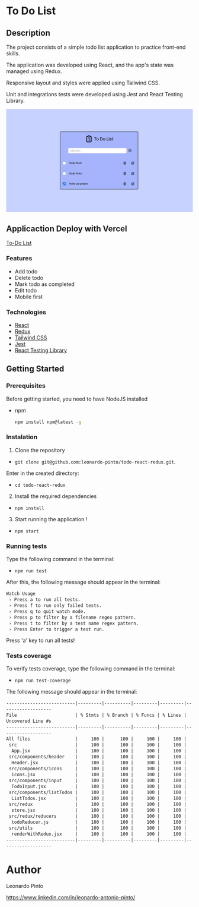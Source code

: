 # To Do List

## Description

<p> The project consists of a simple todo list application to practice front-end skills. </p>
<p> The application was developed using React, and the app's state was managed using Redux. </p>
<p> Responsive layout and styles were applied using Tailwind CSS.</p>
<p> Unit and integrations tests were developed using Jest and React Testing Library. </p>

![To Do List example](src/images/todo-example.png?raw=true)

## Applicaction Deploy with Vercel

<a href="https://todo-react-redux-murex.vercel.app/">To-Do List</a>


### Features

* Add todo
* Delete todo
* Mark todo as completed
* Edit todo
* Mobile first

### Technologies

* <a href="https://reactjs.org/">React</a>
* <a href="https://redux.js.org/">Redux</a>
* <a href="https://tailwindcss.com/">Tailwind CSS</a>
* <a href="https://jestjs.io/">Jest</a>
* <a href="https://testing-library.com/">React Testing Library</a>

## Getting Started

### Prerequisites

<p>Before getting started, you need to have NodeJS installed </p>

* npm
  ```sh
  npm install npm@latest -g
  ```
  
### Instalation

1. Clone the repository

- `git clone git@github.com:leonardo-pinto/todo-react-redux.git`.

Enter in the created directory:
  - `cd todo-react-redux`

2. Install the required dependencies

- `npm install`

3. Start running the application !

- `npm start`


### Running tests

Type the following command in the terminal:

- `npm run test`

After this, the following message should appear in the terminal:

```$
Watch Usage
 › Press a to run all tests.
 › Press f to run only failed tests.
 › Press q to quit watch mode.
 › Press p to filter by a filename regex pattern.
 › Press t to filter by a test name regex pattern.
 › Press Enter to trigger a test run.
```

Press 'a' key to run all tests!

### Tests coverage

To verify tests coverage, type the following command in the terminal:

- `npm run test-coverage`

The following message should appear in the terminal:

```
--------------------------|---------|----------|---------|---------|-------------------
File                      | % Stmts | % Branch | % Funcs | % Lines | Uncovered Line #s 
--------------------------|---------|----------|---------|---------|-------------------
All files                 |     100 |      100 |     100 |     100 |                   
 src                      |     100 |      100 |     100 |     100 |                   
  App.jsx                 |     100 |      100 |     100 |     100 |                   
 src/components/header    |     100 |      100 |     100 |     100 |                   
  Header.jsx              |     100 |      100 |     100 |     100 |                   
 src/components/icons     |     100 |      100 |     100 |     100 |                   
  icons.jsx               |     100 |      100 |     100 |     100 |                   
 src/components/input     |     100 |      100 |     100 |     100 |                   
  TodoInput.jsx           |     100 |      100 |     100 |     100 |                   
 src/components/listTodos |     100 |      100 |     100 |     100 |                   
  ListTodos.jsx           |     100 |      100 |     100 |     100 |                   
 src/redux                |     100 |      100 |     100 |     100 |                   
  store.jsx               |     100 |      100 |     100 |     100 |                   
 src/redux/reducers       |     100 |      100 |     100 |     100 |                   
  todoReducer.js          |     100 |      100 |     100 |     100 |                   
 src/utils                |     100 |      100 |     100 |     100 |                   
  renderWithRedux.jsx     |     100 |      100 |     100 |     100 |                   
--------------------------|---------|----------|---------|---------|-------------------
```

# Author

Leonardo Pinto

https://www.linkedin.com/in/leonardo-antonio-pinto/